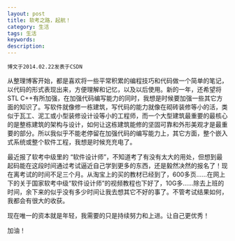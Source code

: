 ```yaml
---
layout: post
title: 软考之路，起航！
category: 生活
tags: 生活
keywords: 
description: 
---
```


`博文于2014.02.22发表于CSDN`

 从整理博客开始，都是喜欢将一些平常积累的编程技巧和代码做一个简单的笔记，以代码的形式表现出来，方便理解和记忆，以及以后使用。新的一年，还希望将STL C++有所加强，在加强代码编写能力的同时，我想是时候要加强一些其它方面的知识了。写软件就像修一栋建筑，写代码的能力就像在砌砖装修等小的活，类似于瓦工、泥工或小型装修设计设等小的工程师，而一个大型建筑最重要的最核心的是整栋建筑的架构与设计，如何让这栋建筑能修的坚固可靠和外形美观才是最重要的部分。所以我似乎不能老停留在加强代码的编写能力上，其它方面，整个嵌入式系统或整个软件工程，我想是时候充充电了。

最近报了软考中级里的 “软件设计师”，不知道考了有没有太大的用处，但想到最起码能在这段时间通过考试逼近自己学到更多的东西，还是毅然决然的报名了！现在离考试的时间不足三个月。从淘宝上的买的教材已经到了，600多页……在网上下的关于国家软考中级“软件设计师”的视频教程也下好了，10G多……除去上班的时间，余下来的似乎没有多少时间让我去想其它不好的事了。不管考试结果如何，我都会有很大的收获。

现在唯一的资本就是年轻，我需要的只是持续努力和上进。让自己更优秀！

加油！
